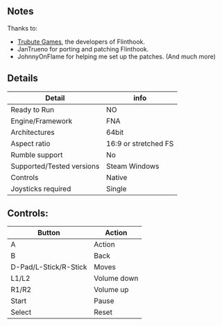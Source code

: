 ## Notes
Thanks to:
* [Trubute Games](https://store.steampowered.com/developer/tributegames), the developers of Flinthook.
* JanTrueno for porting and patching Flinthook.
* JohnnyOnFlame for helping me set up the patches. (And much more)

## Details
|Detail  | info |
|--|--|
| Ready to Run | NO|
| Engine/Framework | FNA |
| Architectures | 64bit|
| Aspect ratio | 16:9 or stretched FS |
| Rumble support | No|
| Supported/Tested versions| Steam Windows | 
| Controls | Native |
| Joysticks required | Single |

## Controls:
| Button | Action |
|--|--| 
|A|Action|
|B|Back|
|D-Pad/L-Stick/R-Stick|Moves|
|L1/L2|Volume down|
|R1/R2|Volume up|
|Start|Pause|
|Select|Reset|


